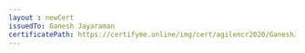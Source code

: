 ```yaml
--- 
layout : newCert 
issuedTo: Ganesh Jayaraman 
certificatePath: https://certifyme.online/img/cert/agilencr2020/GaneshJayaraman_6ef8b.png
--- 
```

